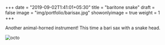 +++
date = "2019-09-02T1:41:01+05:30"
title = "baritone snake"
draft = false
image = "img/portfolio/barisax.jpg"
showonlyimage = true
weight = 1
+++

Another animal-horned instrument! This time a bari sax with a snake head.

![octo](/img/portfolio/barisax.jpg)
